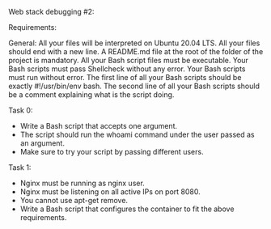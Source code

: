 Web stack debugging #2:

Requirements:

General:
All your files will be interpreted on Ubuntu 20.04 LTS.
All your files should end with a new line.
A README.md file at the root of the folder of the project is mandatory.
All your Bash script files must be executable.
Your Bash scripts must pass Shellcheck without any error.
Your Bash scripts must run without error.
The first line of all your Bash scripts should be exactly #!/usr/bin/env bash.
The second line of all your Bash scripts should be a comment explaining what is the script doing.


Task 0:
  - Write a Bash script that accepts one argument.
  - The script should run the whoami command under the user passed as an argument.
  - Make sure to try your script by passing different users.

Task 1:
  - Nginx must be running as nginx user.
  - Nginx must be listening on all active IPs on port 8080.
  - You cannot use apt-get remove.
  - Write a Bash script that configures the container to fit the above requirements.
